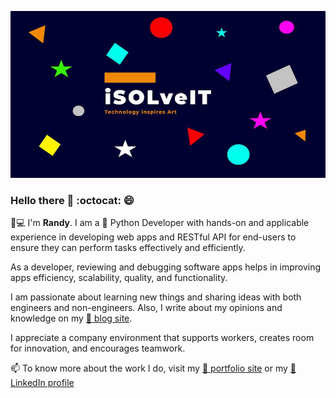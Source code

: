 ![Brand logo](https://github.com/iSOLveIT/iSOLveIT/blob/master/logo_banner.jpg)


### Hello there 👋 :octocat: :smile: 


:man::computer: I'm __Randy__. I am a :snake: Python Developer with hands-on and applicable experience in developing web apps and RESTful API for end-users to ensure they can perform tasks effectively and efficiently.

As a developer, reviewing and debugging software apps helps in improving apps efficiency, scalability, quality, and functionality.

I am passionate about learning new things and sharing ideas with both engineers and non-engineers. Also, I write about my opinions and knowledge on my [:link: blog site](https://isolveit.hashnode.dev).

I appreciate a company environment that supports workers, creates room for innovation, and encourages teamwork.

📫 To know more about the work I do, visit my [:link: portfolio site](https://isolveit.herokuapp.com/) or my [:link: LinkedIn profile](https://www.linkedin.com/in/randy-duodu/)


